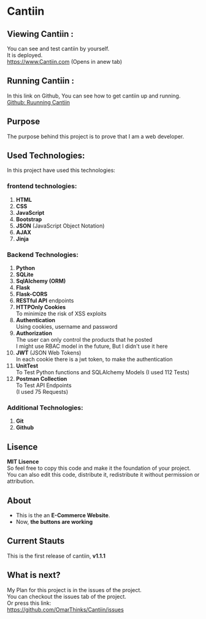 # Cantiin #


## Viewing Cantiin : ##
You can see and test cantiin by yourself.  
It is deployed.  
<a href="https://www.cantiin.com/" target="_blank">
https://www.Cantiin.com
(Opens in anew tab)</a>
## Running Cantiin : ##
In this link on Github, You can see how to get 
cantiin up and running.  
<a 
href="https://github.com/OmarThinks/Cantiin/tree/master/src"
target="_blank">Github: Ruunning Cantiin</a>
## Purpose ##

The purpose behind this project is to prove that I am a 
web developer.

## Used Technologies: ##
In this project have used this technologies:

### frontend technologies: ###
1. **HTML**
2. **CSS**
3. **JavaScript**
4. **Bootstrap**  
5. **JSON** (JavaScript Object Notation)
6. **AJAX**
7. **Jinja**

### Backend Technologies: ###
1. **Python**
2. **SQLite**
3. **SqlAlchemy (ORM)**
4. **Flask**
5. **Flask-CORS**
6. **RESTful API** endpoints
7. **HTTPOnly Cookies**  
To minimize the risk of XSS exploits 
8. **Authentication**  
Using cookies, username and password
9. **Authorization**  
The user can only control the products that he posted  
I might use RBAC model in the future, But I didn't use it here
10. **JWT** (JSON Web Tokens)  
In each cookie there is a jwt token, to make the authentication
11. **UnitTest**  
To Test Python functions and SQLAlchemy Models
(I used 112 Tests)
12. **Postman Collection**  
To Test API Endpoints  
(I used 75 Requests) 



### Additional Technologies: ###
1. **Git**
2. **Github**



## Lisence ##
**MIT Lisence**  
So feel free to copy
this code and make it the foundation of your project.  
You can also edit this code, distribute it, redistribute it without
permission or attribution.


## About ##
- This is the an **E-Commerce Website**.
- Now, **the buttons are working** 






## Current Stauts ##
This is the first release of cantiin, **v1.1.1**

## What is next? ## 

My Plan for this project is in the issues of the project.  
You can checkout the issues tab of the project.  
Or press this link:  
<a href="https://github.com/OmarThinks/Cantiin/issues"
target="_blank">https://github.com/OmarThinks/Cantiin/issues</a>






